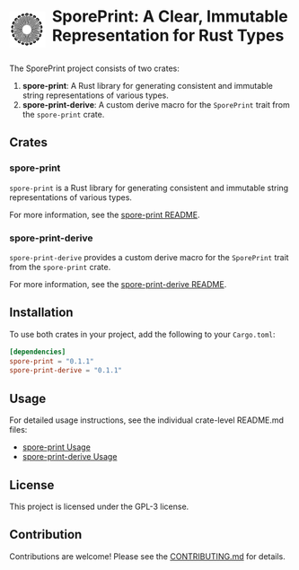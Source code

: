 <div style="display: flex; align-items: center;">
  <img src="assets/sporeprint-logo-dark.svg" alt="logo" width="64" height="64" style="margin-right: 12px; margin-top: 32px; display: none;" class="dark-mode-icon">
  <img src="assets/sporeprint-logo-light.svg" alt="logo" width="64" height="64" style="margin-right: 12px; margin-top: 32px; display: none;" class="light-mode-icon">

  <h1>SporePrint: A Clear, Immutable Representation for Rust Types</h1>
</div>

<style>
  @media (prefers-color-scheme: dark) {
    .dark-mode-icon {
      display: block !important;
    }
  }
  @media (prefers-color-scheme: light) {
    .light-mode-icon {
      display: block !important;
    }
  }
</style>

The SporePrint project consists of two crates:

1. **spore-print**: A Rust library for generating consistent and immutable string representations of various types.
2. **spore-print-derive**: A custom derive macro for the `SporePrint` trait from the `spore-print` crate.

## Crates

### spore-print

`spore-print` is a Rust library for generating consistent and immutable string representations of various types.

For more information, see the [spore-print README](crates/spore-print/README.md).

### spore-print-derive

`spore-print-derive` provides a custom derive macro for the `SporePrint` trait from the `spore-print` crate.

For more information, see the [spore-print-derive README](crates/spore-print-derive/README.md).

## Installation

To use both crates in your project, add the following to your `Cargo.toml`:

```toml
[dependencies]
spore-print = "0.1.1"
spore-print-derive = "0.1.1"
```

## Usage

For detailed usage instructions, see the individual crate-level README.md files:

* [spore-print Usage](crates/spore-print/README.md)
* [spore-print-derive Usage](crates/spore-print-derive/README.md)

## License

This project is licensed under the GPL-3 license.

## Contribution

Contributions are welcome! Please see the [CONTRIBUTING.md](CONTRIBUTING.md) for details.

